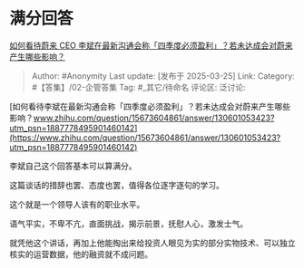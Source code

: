 # 满分回答
[如何看待蔚来 CEO 李斌在最新沟通会称「四季度必须盈利」？若未达成会对蔚来产生哪些影响？](https://www.zhihu.com/question/15673604861/answer/130759895427)

> Author: #Anonymity
> Last update: [发布于 2025-03-25]
> Link:
> Category: #【答集】/02-企管答集 
> Tag: #_其它/待命名 
> 评论区:
> 泛讨论:

[如何看待李斌在最新沟通会称「四季度必须盈利」？若未达成会对蔚来产生哪些影响？​www.zhihu.com/question/15673604861/answer/130601053423?utm_psn=1887778495901460142](https://www.zhihu.com/question/15673604861/answer/130601053423?utm_psn=1887778495901460142)

李斌自己这个回答基本可以算满分。

这篇谈话的措辞也罢、态度也罢，值得各位逐字逐句的学习。

这个就是一个领导人该有的职业水平。

语气平实，不卑不亢，直面挑战，揭示前景，抚慰人心，激发士气。

就凭他这个讲话，再加上他能掏出来给投资人眼见为实的部分实物技术、可以独立核实的运营数据，他的融资就不成问题。

